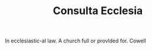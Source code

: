 ---
title: Consulta Ecclesia
letter: C
permalink: "/definitions/bld-consulta-ecclesia.html"
body: In ecclesiastic-al law. A church full or provlded for. Cowell
published_at: '2018-07-07'
source: Black's Law Dictionary 2nd Ed (1910)
layout: post
---
